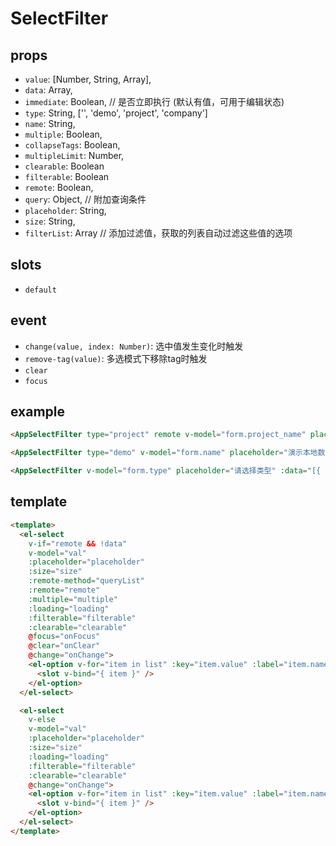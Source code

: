 # SelectFilter

## props
- `value`: [Number, String, Array],
- `data`: Array,
- `immediate`: Boolean, // 是否立即执行 (默认有值，可用于编辑状态)
- `type`: String, ['', 'demo', 'project', 'company']
- `name`: String,
- `multiple`: Boolean,
- `collapseTags`: Boolean,
- `multipleLimit`: Number,
- `clearable`: Boolean
- `filterable`: Boolean
- `remote`: Boolean,
- `query`: Object, // 附加查询条件
- `placeholder`: String,
- `size`: String,
- `filterList`: Array // 添加过滤值，获取的列表自动过滤这些值的选项

## slots
- `default`

## event
- `change(value, index: Number)`: 选中值发生变化时触发
- `remove-tag(value)`: 多选模式下移除tag时触发
- `clear`
- `focus`


## example

```html
<AppSelectFilter type="project" remote v-model="form.project_name" placeholder="请选择项目" :query="{ company_id: 12 }" />

<AppSelectFilter type="demo" v-model="form.name" placeholder="演示本地数据" />

<AppSelectFilter v-model="form.type" placeholder="请选择类型" :data="[{ name: '危大工程', value: 1 }]" />
```



## template

```html
<template>
  <el-select
    v-if="remote && !data"
    v-model="val"
    :placeholder="placeholder"
    :size="size"
    :remote-method="queryList"
    :remote="remote"
    :multiple="multiple"
    :loading="loading"
    :filterable="filterable"
    :clearable="clearable"
    @focus="onFocus"
    @clear="onClear"
    @change="onChange">
    <el-option v-for="item in list" :key="item.value" :label="item.name" :value="item.value">
      <slot v-bind="{ item }" />
    </el-option>
  </el-select>

  <el-select
    v-else
    v-model="val"
    :placeholder="placeholder"
    :size="size"
    :loading="loading"
    :filterable="filterable"
    :clearable="clearable"
    @change="onChange">
    <el-option v-for="item in list" :key="item.value" :label="item.name" :value="item.value">
      <slot v-bind="{ item }" />
    </el-option>
  </el-select>
</template>
```


